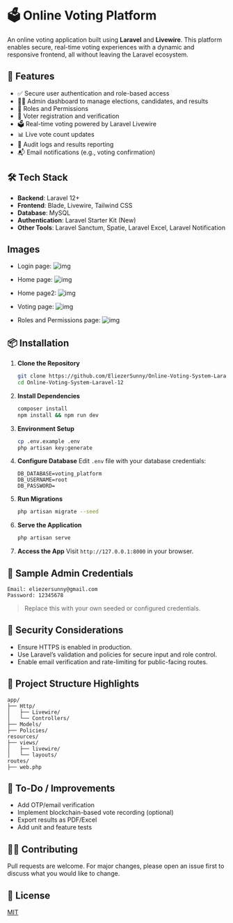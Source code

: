# 🗳️ Online Voting Platform

An online voting application built using **Laravel** and **Livewire**. This platform enables secure, real-time voting experiences with a dynamic and responsive frontend, all without leaving the Laravel ecosystem.

## 🚀 Features

* ✅ Secure user authentication and role-based access
* 🧑‍⚖️ Admin dashboard to manage elections, candidates, and results
* 👥 Roles and Permissions
* 👥 Voter registration and verification
* 🗳️ Real-time voting powered by Laravel Livewire
* 📊 Live vote count updates
* 📄 Audit logs and results reporting
* 📬 Email notifications (e.g., voting confirmation)

## 🛠️ Tech Stack

* **Backend**: Laravel 12+
* **Frontend**: Blade, Livewire, Tailwind CSS
* **Database**: MySQL
* **Authentication**: Laravel Starter Kit  (New)
* **Other Tools**: Laravel Sanctum, Spatie, Laravel Excel, Laravel Notification

## Images

* Login page:
![img](storage/app/public/img/login.png)

* Home page:
![img](storage/app/public/img/home_page.png)

* Home page2:
![img](storage/app/public/img/home_page2.png)

* Voting page:
![img](storage/app/public/img/voting_page.png)

* Roles and Permissions page:
![img](storage/app/public/img/roles_permissions.png)


## 📦 Installation

1. **Clone the Repository**

   ```bash
   git clone https://github.com/EliezerSunny/Online-Voting-System-Laravel-12.git
   cd Online-Voting-System-Laravel-12
   ```

2. **Install Dependencies**

   ```bash
   composer install
   npm install && npm run dev
   ```

3. **Environment Setup**

   ```bash
   cp .env.example .env
   php artisan key:generate
   ```

4. **Configure Database**
   Edit `.env` file with your database credentials:

   ```
   DB_DATABASE=voting_platform
   DB_USERNAME=root
   DB_PASSWORD=
   ```

5. **Run Migrations**

   ```bash
   php artisan migrate --seed
   ```

6. **Serve the Application**

   ```bash
   php artisan serve
   ```

7. **Access the App**
   Visit `http://127.0.0.1:8000` in your browser.

## 🧪 Sample Admin Credentials

```
Email: eliezersunny@gmail.com
Password: 12345678
```

> Replace this with your own seeded or configured credentials.

## 🔐 Security Considerations

* Ensure HTTPS is enabled in production.
* Use Laravel’s validation and policies for secure input and role control.
* Enable email verification and rate-limiting for public-facing routes.

## 📁 Project Structure Highlights

```
app/
├── Http/
│   ├── Livewire/
│   └── Controllers/
├── Models/
├── Policies/
resources/
├── views/
│   ├── livewire/
│   └── layouts/
routes/
├── web.php
```

## 📌 To-Do / Improvements

* Add OTP/email verification
* Implement blockchain-based vote recording (optional)
* Export results as PDF/Excel
* Add unit and feature tests

## 🧑‍💻 Contributing

Pull requests are welcome. For major changes, please open an issue first to discuss what you would like to change.

## 📄 License

[MIT](LICENSE)
